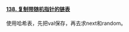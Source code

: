 #### [138. 复制带随机指针的链表](https://leetcode.cn/problems/copy-list-with-random-pointer/)

使用哈希表，先把val保存，再去求next和random。